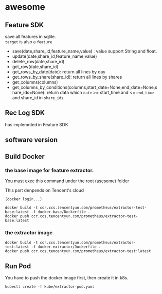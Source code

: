 # awesome

## Feature SDK
save all features in sqlite.    
`target` is also a `feature`

- save(date,share_id,feature_name,value) : value support String and float.
- update(date,share_id,feature_name,value)
- delete_row(date,share_id)
- get_row(date,share_id)
- get_rows_by_date(date): return all lines by day
- get_rows_by_share(share_id): return all lines by shares
- get_columns(columns)
- get_columns_by_conditions(columns,start_date=None,end_date=None,share_ids=None): return data which `date` >= start_time and <= `end_time` and share_id in `share_ids`


## Rec Log SDK
has implemnted in Feature SDK


## software version


## Build Docker

### the base image for feature extractor. 
You must exec this command under the root (asesome) folder

This part denpends on Tencent's cloud
```
(docker login...)

```
```
docker build -t ccr.ccs.tencentyun.com/prometheus/extractor-test-base:latest -f docker-base/Dockerfile .
docker push ccr.ccs.tencentyun.com/prometheus/extractor-test-base:latest
```


### the extractor image
```
docker build -t ccr.ccs.tencentyun.com/prometheus/extractor-test:latest -f docker-extractor/Dockerfile .
docker push ccr.ccs.tencentyun.com/prometheus/extractor-test:latest
```

## Run Pod
You have to push the docker image first, then create it in k8s.
```
kubectl create -f kube/extractor-pod.yaml
```